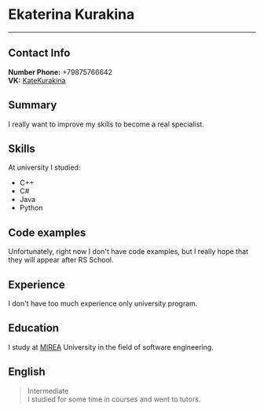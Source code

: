 # Ekaterina Kurakina
***
## Contact Info
**Number Phone:** +79875766642  
**VK:** [KateKurakina](https://vk.com/idkatekurakina)

## Summary
I really want to improve my skills to become a real specialist.

## Skills
At university I studied:
* C++
* C#
* Java
* Python

## Code examples
Unfortunately, right now I don't have code examples, but I really hope that they will appear after RS School.

## Experience
I don't have too much experience only university program.

## Education
I study at [MIREA](https://www.mirea.ru/) University in the field of software engineering.

## English
> Intermediate  
I studied for some time in courses and went to tutors.
